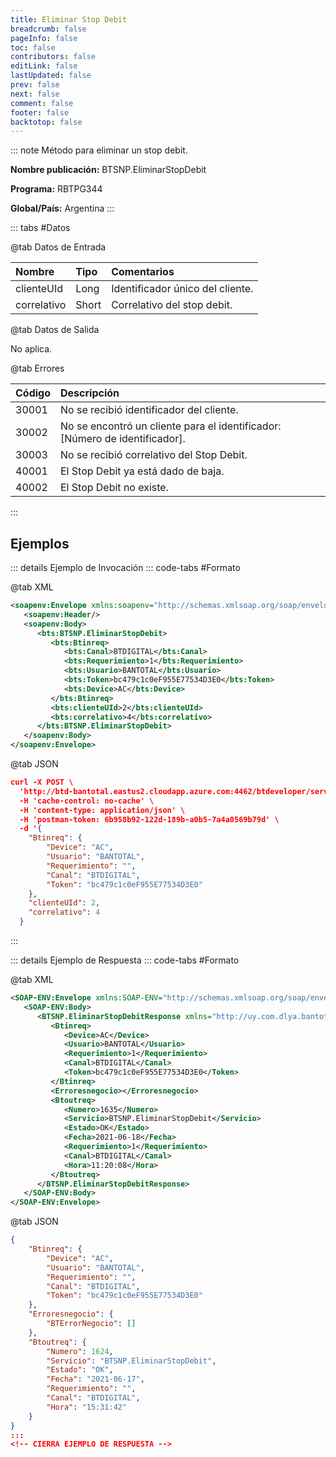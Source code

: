```yaml
---
title: Eliminar Stop Debit
breadcrumb: false
pageInfo: false
toc: false
contributors: false
editLink: false
lastUpdated: false
prev: false
next: false
comment: false
footer: false
backtotop: false
---
```


<!-- ABRE DATOS DEL MÉTODO -->
::: note Método para eliminar un stop debit.

**Nombre publicación:** BTSNP.EliminarStopDebit

**Programa:** RBTPG344

**Global/País:** Argentina
:::
<!-- CIERRA DATOS DEL MÉTODO -->

<!-- ABRE TABLA DE DATOS -->
::: tabs #Datos 

@tab Datos de Entrada

Nombre | Tipo | Comentarios
:--------- | :--------- | :---------
clienteUId | Long | Identificador único del cliente.
correlativo | Short | Correlativo del stop debit.

@tab Datos de Salida

No aplica.

@tab Errores

Código | Descripción
:--------- | :-----------
30001 | No se recibió identificador del cliente.
30002 | No se encontró un cliente para el identificador: [Número de identificador].
30003 | No se recibió correlativo del Stop Debit.
40001 | El Stop Debit ya está dado de baja.
40002 | El Stop Debit no existe.
::: 
<!-- CIERRA TABLA DE DATOS -->

## **Ejemplos**

<!-- ABRE EJEMPLO DE INVOCACIÓN -->
::: details Ejemplo de Invocación 
::: code-tabs #Formato

@tab XML
```xml
<soapenv:Envelope xmlns:soapenv="http://schemas.xmlsoap.org/soap/envelope/" xmlns:bts="http://uy.com.dlya.bantotal/BTSOA/">
   <soapenv:Header/>
   <soapenv:Body>
      <bts:BTSNP.EliminarStopDebit>
         <bts:Btinreq>
            <bts:Canal>BTDIGITAL</bts:Canal>
            <bts:Requerimiento>1</bts:Requerimiento>
            <bts:Usuario>BANTOTAL</bts:Usuario>
            <bts:Token>bc479c1c0eF955E77534D3E0</bts:Token>
            <bts:Device>AC</bts:Device>
         </bts:Btinreq>
         <bts:clienteUId>2</bts:clienteUId>
         <bts:correlativo>4</bts:correlativo>
      </bts:BTSNP.EliminarStopDebit>
   </soapenv:Body>
</soapenv:Envelope>
```

@tab JSON
```json
curl -X POST \
  'http://btd-bantotal.eastus2.cloudapp.azure.com:4462/btdeveloper/servlet/com.dlya.bantotal.odwsbt_BTSNP_v1?SolicitarBajaDeAdhesion' \
  -H 'cache-control: no-cache' \
  -H 'content-type: application/json' \
  -H 'postman-token: 6b958b92-122d-189b-a0b5-7a4a0569b79d' \
  -d '{
    "Btinreq": {
        "Device": "AC",
        "Usuario": "BANTOTAL",
        "Requerimiento": "",
        "Canal": "BTDIGITAL",
        "Token": "bc479c1c0eF955E77534D3E0"
    },
    "clienteUId": 2,
    "correlativo": 4
  }
```
:::
<!-- CIERRA EJEMPLO DE INVOCACIÓN -->

<!-- ABRE EJEMPLO DE RESPUESTA -->
::: details Ejemplo de Respuesta 
::: code-tabs #Formato

@tab XML
```xml
<SOAP-ENV:Envelope xmlns:SOAP-ENV="http://schemas.xmlsoap.org/soap/envelope/" xmlns:xsd="http://www.w3.org/2001/XMLSchema" xmlns:SOAP-ENC="http://schemas.xmlsoap.org/soap/encoding/" xmlns:xsi="http://www.w3.org/2001/XMLSchema-instance">
   <SOAP-ENV:Body>
      <BTSNP.EliminarStopDebitResponse xmlns="http://uy.com.dlya.bantotal/BTSOA/">
         <Btinreq>
            <Device>AC</Device>
            <Usuario>BANTOTAL</Usuario>
            <Requerimiento>1</Requerimiento>
            <Canal>BTDIGITAL</Canal>
            <Token>bc479c1c0eF955E77534D3E0</Token>
         </Btinreq>
         <Erroresnegocio></Erroresnegocio>
         <Btoutreq>
            <Numero>1635</Numero>
            <Servicio>BTSNP.EliminarStopDebit</Servicio>
            <Estado>OK</Estado>
            <Fecha>2021-06-18</Fecha>
            <Requerimiento>1</Requerimiento>
            <Canal>BTDIGITAL</Canal>
            <Hora>11:20:08</Hora>
         </Btoutreq>
      </BTSNP.EliminarStopDebitResponse>
   </SOAP-ENV:Body>
</SOAP-ENV:Envelope>
```

@tab JSON
```json
{
    "Btinreq": {
        "Device": "AC",
        "Usuario": "BANTOTAL",
        "Requerimiento": "",
        "Canal": "BTDIGITAL",
        "Token": "bc479c1c0eF955E77534D3E0"
    },
    "Erroresnegocio": {
        "BTErrorNegocio": []
    },
    "Btoutreq": {
        "Numero": 1624,
        "Servicio": "BTSNP.EliminarStopDebit",
        "Estado": "OK",
        "Fecha": "2021-06-17",
        "Requerimiento": "",
        "Canal": "BTDIGITAL",
        "Hora": "15:31:42"
    }
}
::: 
<!-- CIERRA EJEMPLO DE RESPUESTA -->